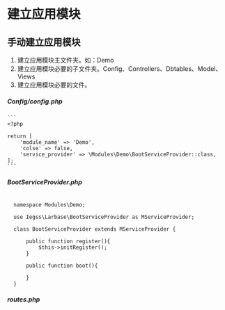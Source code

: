 # 建立应用模块

## 手动建立应用模块

1. 建立应用模块主文件夹。如：Demo
2. 建立应用模块必要的子文件夹。Config、Controllers、Dbtables、Model、Views
3. 建立应用模块必要的文件。
##### Config/config.php
    
    ```
    <?php
    
    return [
        'module_name' => 'Demo',
        'colse' => false,
        'service_provider' => \Modules\Demo\BootServiceProvider::class,
    ];
    ```

##### BootServiceProvider.php

  ```
      
    namespace Modules\Demo;

    use Iegss\Larbase\BootServiceProvider as MServiceProvider;
    
    class BootServiceProvider extends MServiceProvider {
    
        public function register(){
            $this->initRegister();
        }
    
        public function boot(){
    
        }
    }
  ```
##### routes.php




